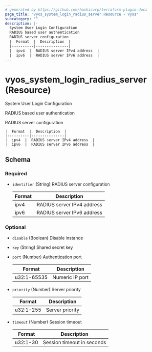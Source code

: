 ```yaml
---
# generated by https://github.com/hashicorp/terraform-plugin-docs
page_title: "vyos_system_login_radius_server Resource - vyos"
subcategory: ""
description: |-
  System User Login Configuration
  RADIUS based user authentication
  RADIUS server configuration
  |  Format  |  Description  |
  |----------|---------------|
  |  ipv4  |  RADIUS server IPv4 address  |
  |  ipv6  |  RADIUS server IPv6 address  |
---
```


# vyos_system_login_radius_server (Resource)

System User Login Configuration

RADIUS based user authentication

RADIUS server configuration

    |  Format  |  Description  |
    |----------|---------------|
    |  ipv4  |  RADIUS server IPv4 address  |
    |  ipv6  |  RADIUS server IPv6 address  |



<!-- schema generated by tfplugindocs -->
## Schema

### Required

- `identifier` (String) RADIUS server configuration

    |  Format  |  Description  |
    |----------|---------------|
    |  ipv4  |  RADIUS server IPv4 address  |
    |  ipv6  |  RADIUS server IPv6 address  |

### Optional

- `disable` (Boolean) Disable instance
- `key` (String) Shared secret key
- `port` (Number) Authentication port

    |  Format  |  Description  |
    |----------|---------------|
    |  u32:1-65535  |  Numeric IP port  |
- `priority` (Number) Server priority

    |  Format  |  Description  |
    |----------|---------------|
    |  u32:1-255  |  Server priority  |
- `timeout` (Number) Session timeout

    |  Format  |  Description  |
    |----------|---------------|
    |  u32:1-30  |  Session timeout in seconds  |
